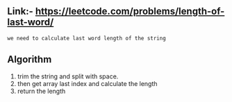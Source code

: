 ## Link:- https://leetcode.com/problems/length-of-last-word/

`we need to calculate last word length of the string`

## Algorithm
1. trim the string and split with space.
2. then get array last index and calculate the length
3. return the length